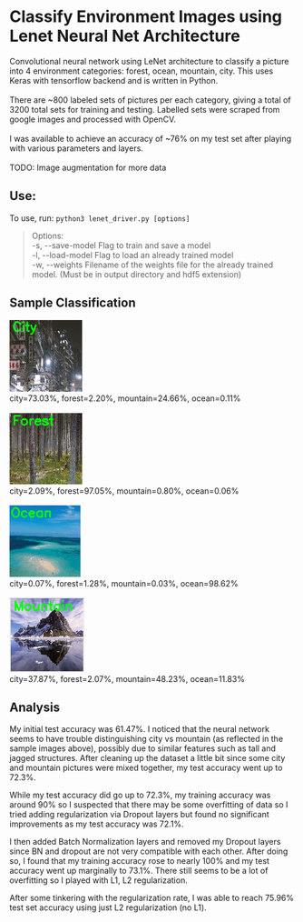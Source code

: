 # Classify Environment Images using Lenet Neural Net Architecture
Convolutional neural network using LeNet architecture to classify a picture into 4 environment categories: forest, ocean, mountain, city. This uses Keras with tensorflow backend and is written in Python. <br><br>
There are ~800 labeled sets of pictures per each category, giving a total of 3200 total sets for training and testing. Labelled sets were scraped from google images and processed with OpenCV.  <br><br>
I was available to achieve an accuracy of ~76% on my test set after playing with various parameters and layers. <br><br>
TODO: Image augmentation for more data

## Use:
To use, run: `python3 lenet_driver.py [options]`  
>Options:  
    -s, --save-model    Flag to train and save a model  
    -l, --load-model    Flag to load an already trained model  
    -w, --weights       Filename of the weights file for the already trained model. (Must be in output directory and hdf5 extension)  

## Sample Classification
![alt text](screenshots/sample1.png)<br>
city=73.03%, forest=2.20%, mountain=24.66%, ocean=0.11%
<br><br>
![alt text](screenshots/sample2.png)<br>
city=2.09%, forest=97.05%, mountain=0.80%, ocean=0.06%
<br><br>
![alt text](screenshots/sample3.png)<br>
city=0.07%, forest=1.28%, mountain=0.03%, ocean=98.62%
<br><br>
![alt text](screenshots/sample4.png)<br>
city=37.87%, forest=2.07%, mountain=48.23%, ocean=11.83%

## Analysis
My initial test accuracy was 61.47%. I noticed that the neural network seems to have trouble distinguishing city vs mountain (as reflected in the sample images above), possibly due to similar features such as tall and jagged structures. After cleaning up the dataset a little bit since some city and mountain pictures were mixed together, my test accuracy went up to 72.3%.

While my test accuracy did go up to 72.3%, my training accuracy was around 90% so I suspected that there may be some overfitting of data so I tried adding regularization via Dropout layers but found no significant improvements as my test accuracy was 72.1%. 

I then added Batch Normalization layers and removed my Dropout layers since BN and dropout are not very compatible with each other. After doing so, I found that my training accuracy rose to nearly 100% and my test accuracy went up marginally to 73.1%. There still seems to be a lot of overfitting so I played with L1, L2 regularization.

After some tinkering with the regularization rate, I was able to reach 75.96% test set accuracy using just L2 regularization (no L1).
